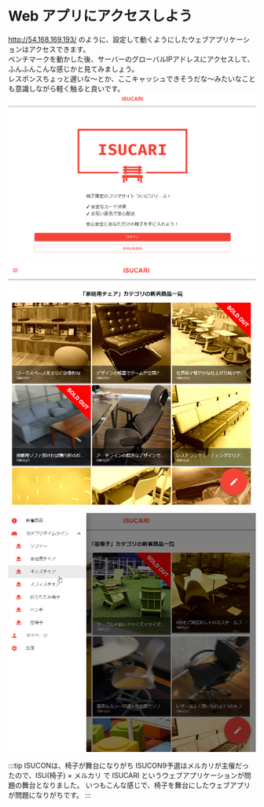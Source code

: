# Web アプリにアクセスしよう

http://54.168.169.193/ のように、設定して動くようにしたウェブアプリケーションはアクセスできます。  
ベンチマークを動かした後、サーバーのグローバルIPアドレスにアクセスして、ふんふんこんな感じかと見てみましょう。  
レスポンスちょっと遅いな～とか、ここキャッシュできそうだな～みたいなことも意識しながら軽く触ると良いです。
![](4-img/img.png)

![](4-img/img_1.png)

![](4-img/img_2.png)

:::tip ISUCONは、椅子が舞台になりがち
ISUCON9予選はメルカリが主催だったので、ISU(椅子) × メルカリ で ISUCARI というウェブアプリケーションが問題の舞台となりました。
いつもこんな感じで、椅子を舞台にしたウェブアプリが問題になりがちです。
:::
